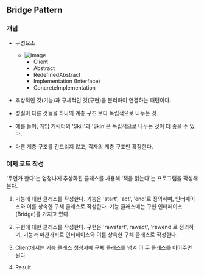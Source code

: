 ## Bridge Pattern 

### 개념

* 구성요소
  * ![image](https://user-images.githubusercontent.com/5865308/193432196-d069049d-d1e0-45fe-a1da-f8e7c296a69d.png)
    * Client
    * Abstract
    * RedefinedAbstract
    * Implementation (Interface)
    * ConcreteImplementation
    
* 추상적인 것(기능)과 구체적인 것(구현)을 분리하여 연결하는 패턴이다.
* 성질이 다른 것들을 하나의 계층 구조 보다 독립적으로 나누는 것.
* 예를 들어, 게임 캐릭터의 'Skill'과 'Skin'은 독립적으로 나누는 것이 더 좋을 수 있다.
* 다른 계층 구조를 건드리지 않고, 각자의 계층 구조만 확장한다.

### 예제 코드 작성

'무언가 한다'는 엄청나게 추상화된 클래스를 사용해 '책을 읽는다'는 프로그램을 작성해 본다.

1. 기능에 대한 클래스를 작성한다. 기능은 'start', 'act', 'end'로 정의하며, 인터페이스와 이를 상속한 구체 클래스로 작성한다. 기능 클래스에는 구현 인터페이스(Bridge)를 가지고 있다.

2. 구현에 대한 클래스를 작성한다. 구현은 'rawstart', rawact', 'rawend'로 정의하며, 기능과 마찬가지로 인터페이스와 이를 상속한 구체 클래스로 작성한다.

3. Client에서는 기능 클래스 생성자에 구체 클래스를 넘겨 이 두 클래스를 이어주면 된다.

4. Result